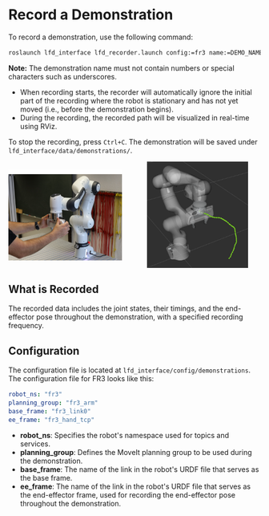 # Record a Demonstration <a id="record"></a>

To record a demonstration, use the following command:

```bash
roslaunch lfd_interface lfd_recorder.launch config:=fr3 name:=DEMO_NAME
```

**Note:** The demonstration name must not contain numbers or special characters such as underscores.

- When recording starts, the recorder will automatically ignore the initial part of the recording where the robot is stationary and has not yet moved (i.e., before the demonstration begins).
- During the recording, the recorded path will be visualized in real-time using RViz.

To stop the recording, press `Ctrl+C`. The demonstration will be saved under `lfd_interface/data/demonstrations/`.

<div style="display: flex; gap: 10%;">
  <img src="https://github.com/snt-arg/dfl-toro/blob/main/docs/images/kinesthetic.png?raw=true" alt="kinesthetic setup" style="width: 45%; object-fit: contain;"/>
  <img src="https://github.com/snt-arg/dfl-toro/blob/main/docs/images/kinesthetic_rviz.png?raw=true" alt="kinesthetic Rviz" style="width: 40%; object-fit: contain;"/>
</div>

## What is Recorded

The recorded data includes the joint states, their timings, and the end-effector pose throughout the demonstration, with a specified recording frequency.

## Configuration

The configuration file is located at `lfd_interface/config/demonstrations`. The configuration file for FR3 looks like this:

```yaml
robot_ns: "fr3"
planning_group: "fr3_arm"
base_frame: "fr3_link0"
ee_frame: "fr3_hand_tcp"
```

- **robot_ns**: Specifies the robot's namespace used for topics and services.
- **planning_group**: Defines the MoveIt planning group to be used during the demonstration.
- **base_frame**: The name of the link in the robot's URDF file that serves as the base frame.
- **ee_frame**: The name of the link in the robot's URDF file that serves as the end-effector frame, used for recording the end-effector pose throughout the demonstration.


